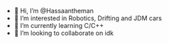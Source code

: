 - 👋 Hi, I’m @Hassaantheman
- 👀 I’m interested in Robotics, Drifting and JDM cars
- 🌱 I’m currently learning C/C++
- 💞️ I’m looking to collaborate on idk

<!---
Hassaantheman/Hassaantheman is a ✨ special ✨ repository because its `README.md` (this file) appears on your GitHub profile.
You can click the Preview link to take a look at your changes.
--->
